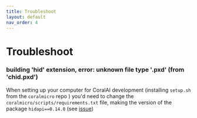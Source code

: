 ```yaml
---
title: Troubleshoot
layout: default
nav_order: 4
---
```


# Troubleshoot

### building 'hid' extension, error: unknown file type '.pxd' (from 'chid.pxd')

When setting up your computer for CoralAI development (installing `setup.sh` from the `coralmicro` repo ) you'd need to change the `coralmicro/scripts/requirements.txt` file, making the version of the package `hidapi==0.14.0` (see [issue](https://github.com/google-coral/coralmicro/pull/98))
